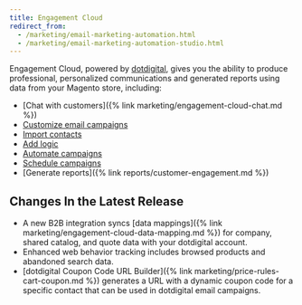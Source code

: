 ```yaml
---
title: Engagement Cloud
redirect_from:
  - /marketing/email-marketing-automation.html
  - /marketing/email-marketing-automation-studio.html
---
```


Engagement Cloud, powered by [dotdigital][1], gives you the ability to produce professional, personalized communications and generated reports using data from your Magento store, including:

-  [Chat with customers]({% link marketing/engagement-cloud-chat.md %})
-  [Customize email campaigns][2]
-  [Import contacts][3]
-  [Add logic][4]
-  [Automate campaigns][5]
-  [Schedule campaigns][6]
-  [Generate reports]({% link reports/customer-engagement.md %})

## Changes In the Latest Release

-  A new B2B integration syncs [data mappings]({% link marketing/engagement-cloud-data-mapping.md %}) for company, shared catalog, and quote data with your dotdigital account.
-  Enhanced web behavior tracking includes browsed products and abandoned search data.
-  [dotdigital Coupon Code URL Builder]({% link marketing/price-rules-cart-coupon.md %}) generates a URL with a dynamic coupon code for a specific contact that can be used in dotdigital email campaigns.

[1]: https://dotdigital.com/
[2]: https://support.dotdigital.com/hc/en-gb/articles/115001930050-Email-campaigns-an-overview
[3]: https://support.dotdigital.com/hc/en-gb/articles/212211898-Importing-contacts-into-an-address-book
[4]: https://support.dotdigital.com/hc/en-gb/articles/212213938-Using-decisions-to-branch-automated-programs
[5]: https://support.dotdigital.com/hc/en-gb/articles/212213998-Automated-and-triggered-campaigns-an-overview
[6]: https://support.dotdigital.com/hc/en-gb/articles/212213998-Automated-and-triggered-campaigns-an-overview
